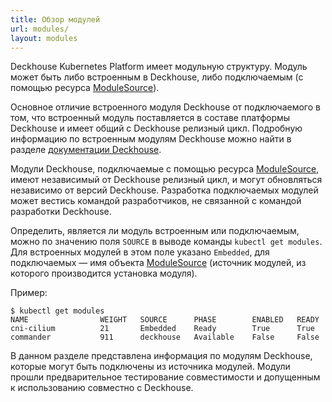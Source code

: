 ```yaml
---
title: Обзор модулей
url: modules/
layout: modules
---
```


Deckhouse Kubernetes Platform имеет модульную структуру. Модуль может быть либо встроенным в Deckhouse, либо подключаемым (с помощью ресурса [ModuleSource](/products/kubernetes-platform/documentation/v1/cr.html#modulesource)).

Основное отличие встроенного модуля Deckhouse от подключаемого в том, что встроенный модуль поставляется в составе платформы Deckhouse и имеет общий с Deckhouse релизный цикл. Подробную информацию по встроенным модулям Deckhouse можно найти в разделе [документации Deckhouse](/products/kubernetes-platform/documentation/v1/).

Модули Deckhouse, подключаемые с помощью ресурса [ModuleSource](/products/kubernetes-platform/documentation/v1/cr.html#modulesource), имеют независимый от Deckhouse релизный цикл, и могут обновляться независимо от версий Deckhouse. Разработка подключаемых модулей может вестись командой разработчиков, не связанной с командой разработки Deckhouse.

Определить, является ли модуль встроенным или подключаемым, можно по значению поля `SOURCE` в выводе команды `kubectl get modules`. Для встроенных модулей в этом поле указано `Embedded`, для подключаемых — имя объекта [ModuleSource](/products/kubernetes-platform/documentation/v1/cr.html#modulesource) (источник модулей, из которого производится установка модуля).

Пример:

```console
$ kubectl get modules
NAME                WEIGHT   SOURCE      PHASE        ENABLED   READY
cni-cilium          21       Embedded    Ready        True      True
commander           911      deckhouse   Available    False     False
```

В данном разделе представлена информация по модулям Deckhouse, которые могут быть подключены из источника модулей. Модули прошли предварительное тестирование совместимости и допущенным к использованию совместно с Deckhouse.
